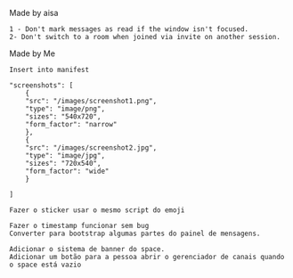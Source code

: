 Made by aisa

    1 - Don't mark messages as read if the window isn't focused.
    2- Don't switch to a room when joined via invite on another session.

Made by Me

    Insert into manifest

    "screenshots": [
        {
        "src": "/images/screenshot1.png",
        "type": "image/png",
        "sizes": "540x720",
        "form_factor": "narrow"
        },
        {
        "src": "/images/screenshot2.jpg",
        "type": "image/jpg",
        "sizes": "720x540",
        "form_factor": "wide"
        }

    ]

    Fazer o sticker usar o mesmo script do emoji

    Fazer o timestamp funcionar sem bug
    Converter para bootstrap algumas partes do painel de mensagens.

    Adicionar o sistema de banner do space.
    Adicionar um botão para a pessoa abrir o gerenciador de canais quando o space está vazio
